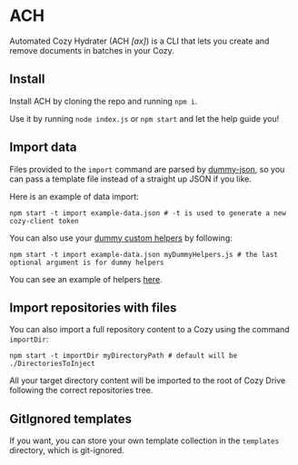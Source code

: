 # ACH

Automated Cozy Hydrater (ACH *[ax]*) is a CLI that lets you create and remove documents in batches in your Cozy.

## Install

Install ACH by cloning the repo and running `npm i`.

Use it by running `node index.js` or `npm start` and let the help guide you!

## Import data

Files provided to the `import` command are parsed by [dummy-json](https://github.com/webroo/dummy-json), so you can pass a template file instead of a straight up JSON if you like.

Here is an example of data import:

```shell
npm start -t import example-data.json # -t is used to generate a new cozy-client token
```

You can also use your [dummy custom helpers](https://github.com/webroo/dummy-json#writing-your-own-helpers) by following:

```shell
npm start -t import example-data.json myDummyHelpers.js # the last optional argument is for dummy helpers
```

You can see an example of helpers [here](https://gitlab.cozycloud.cc/labs/ACH/blob/data/bankDummyHelpers.js).

## Import repositories with files

You can also import a full repository content to a Cozy using the command `importDir`:

```shell
npm start -t importDir myDirectoryPath # default will be ./DirectoriesToInject
```

All your target directory content will be imported to the root of Cozy Drive following the correct repositories tree.

## GitIgnored templates

If you want, you can store your own template collection in the `templates` directory, which is git-ignored.